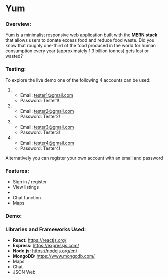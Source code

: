 # Yum
### Overview:
Yum is a minimalist responsive web application built with the **MERN stack** that allows users to donate excess food and reduce food waste. Did you know that roughly one-third of the food produced in the world for human consumption every year (approximately 1.3 billion tonnes) gets lost or wasted?

### Testing:
To explore the live demo one of the following 4 accounts can be used:
1. * Email: tester1@gmail.com
   * Password: Tester1!
1. * Email: tester2@gmail.com
   * Password: Tester2!
1. * Email: tester3@gmail.com
   * Password: Tester3!
1. * Email: tester4@gmail.com
   * Password: Tester4!

Alternatively you can register your own account with an email and password

### Features:
* Sign in / register
* View listings
* 
* Chat function
* Maps 

### Demo:


### Libraries and Frameworks Used:
* **React:** https://reactjs.org/
* **Express:** https://expressjs.com/
* **Node.js:** https://nodejs.org/en/
* **MongoDB:** https://www.mongodb.com/
* Maps
* Chat
* JSON Web
